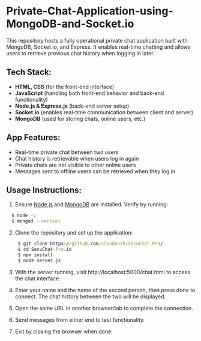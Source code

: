 # Private-Chat-Application-using-MongoDB-and-Socket.io
This repository hosts a fully operational private chat application built with MongoDB, Socket.io, and Express. It enables real-time chatting and allows users to retrieve previous chat history when logging in later.

## Tech Stack:
- **HTML, CSS** (for the front-end interface)
- **JavaScript** (handling both front-end behavior and back-end functionality)
- **Node.js & Express.js** (back-end server setup)
- **Socket.io** (enables real-time communication between client and server)
- **MongoDB** (used for storing chats, online users, etc.)

## App Features:

- Real-time private chat between two users
- Chat history is retrievable when users log in again
- Private chats are not visible to other online users
- Messages sent to offline users can be retrieved when they log in

## Usage Instructions:

1. Ensure [Node.js](https://nodejs.org/) and [MongoDB](https://www.mongodb.com/) are installed. Verify by running:

  ```cmd
    $ node -v
    $ mongod --version
  ```

2. Clone the repository and set up the application:
   ```cmd
    $ git clone https://github.com/cloudansh/SecuChat-Pro/
    $ cd SecuChat-Pro.io
    $ npm install
    $ node server.js
   ```
3. With the server running, visit http://localhost:5000/chat.html to access the chat interface.


4. Enter your name and the name of the second person, then press done to connect. The chat history between the two will be displayed.


5. Open the same URL in another browser/tab to complete the connection.


6. Send messages from either end to test functionality.


7. Exit by closing the browser when done.


